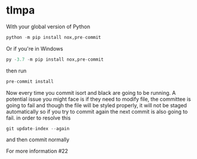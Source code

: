 # tlmpa

With your global version of Python

```python
python -m pip install nox,pre-commit
```

Or if you're in Windows

```python
py -3.7 -m pip install nox,pre-commit
```

then run

```python
pre-commit install
```

Now every time you commit isort and black are going to be running. A potential issue you might face is if they need to  modify file, the committee is going to fail and though the file will be styled properly, it will not be staged automatically so if you try to commit again the next commit is also going to fail. in order to resolve this 

```python
git update-index --again
```

and then commit normally

For more information #22



